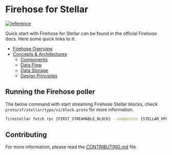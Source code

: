 # Firehose for Stellar

[![reference](https://img.shields.io/badge/godoc-reference-5272B4.svg?style=flat-square)](https://pkg.go.dev/github.com/streamingfast/firehose-stellar)

Quick start with Firehose for Stellar can be found in the official Firehose docs. Here some quick links to it:

- [Firehose Overview](https://firehose.streamingfast.io/introduction/firehose-overview)
- [Concepts & Architectures](https://firehose.streamingfast.io/concepts-and-architeceture)
  - [Components](https://firehose.streamingfast.io/concepts-and-architeceture/components)
  - [Data Flow](https://firehose.streamingfast.io/concepts-and-architeceture/data-flow)
  - [Data Storage](https://firehose.streamingfast.io/concepts-and-architeceture/data-storage)
  - [Design Principles](https://firehose.streamingfast.io/concepts-and-architeceture/design-principles)

## Running the Firehose poller

The below command with start streaming Firehose Stellar blocks, check `proto/sf/stellar/type/v1/block.proto` for more information.

```bash
firestellar fetch rpc {FIRST_STREAMABLE_BLOCK} --endpoints {STELLAR_RPC_ENDPOINT} --state-dir {STATE_DIR}
```

## Contributing

For more information, please read the [CONTRIBUTING.md](CONTRIBUTING.md) file.
